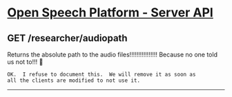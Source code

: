 
# [Open Speech Platform - Server API](../api.md)

## GET /researcher/audiopath

Returns the absolute path to the audio files!!!!!!!!!!!!!!!!  Because 
no one told us not to!!! :poop:

    OK.  I refuse to document this.  We will remove it as soon as
    all the clients are modified to not use it.

---
